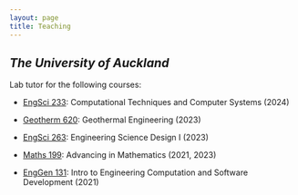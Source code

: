 ```yaml
---
layout: page
title: Teaching
---
```


## *The University of Auckland*

Lab tutor for the following courses:

  - [EngSci 233](https://courseoutline.auckland.ac.nz/dco/course/ENGSCI/233/): Computational Techniques and Computer Systems (2024)

  - [Geotherm 620](https://courseoutline.auckland.ac.nz/dco/course/GEOTHERM/620/): Geothermal Engineering (2023)

  - [EngSci 263](https://courseoutline.auckland.ac.nz/dco/course/ENGSCI/263/): Engineering Science Design I (2023)

  - [Maths 199](https://courseoutline.auckland.ac.nz/dco/course/MATHS/199/): Advancing in Mathematics (2021, 2023)

  - [EngGen 131](https://courseoutline.auckland.ac.nz/dco/course/ENGGEN/131/): Intro to Engineering Computation and Software Development (2021)